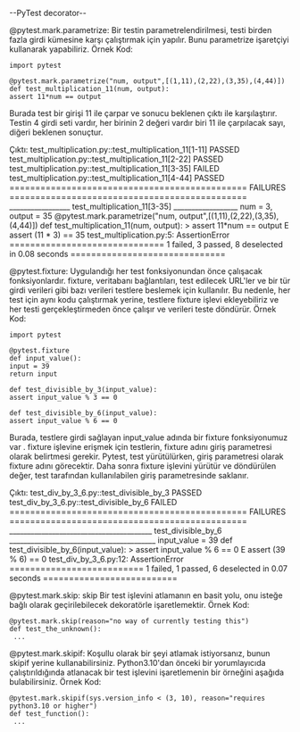 --PyTest decorator--

@pytest.mark.parametrize:
Bir testin parametrelendirilmesi, testi birden fazla girdi kümesine karşı çalıştırmak için yapılır. Bunu parametrize işaretçiyi kullanarak yapabiliriz.
Örnek Kod:
    
    import pytest

    @pytest.mark.parametrize("num, output",[(1,11),(2,22),(3,35),(4,44)])
    def test_multiplication_11(num, output):
    assert 11*num == output

Burada test bir girişi 11 ile çarpar ve sonucu beklenen çıktı ile karşılaştırır. Testin 4 girdi seti vardır, her birinin 2 değeri vardır biri 11 ile çarpılacak sayı, diğeri beklenen sonuçtur.

Çıktı:
    test_multiplication.py::test_multiplication_11[1-11] PASSED
    test_multiplication.py::test_multiplication_11[2-22] PASSED
    test_multiplication.py::test_multiplication_11[3-35] FAILED
    test_multiplication.py::test_multiplication_11[4-44] PASSED
    ============================================== FAILURES
    ==============================================
    _________________ test_multiplication_11[3-35] __________________
    num = 3, output = 35
    @pytest.mark.parametrize("num, output",[(1,11),(2,22),(3,35),(4,44)])
    def test_multiplication_11(num, output):
    >  assert 11*num == output
    E  assert (11 * 3) == 35
    test_multiplication.py:5: AssertionError
    ============================== 1 failed, 3 passed, 8 deselected in 0.08 seconds
    ==============================

@pytest.fixture:
Uygulandığı her test fonksiyonundan önce çalışacak fonksiyonlardır. fixture, veritabanı bağlantıları, test edilecek URL'ler ve bir tür girdi verileri gibi bazı verileri testlere beslemek için kullanılır. Bu nedenle, her test için aynı kodu çalıştırmak yerine, testlere fixture işlevi ekleyebiliriz ve her testi gerçekleştirmeden önce çalışır ve verileri teste döndürür.
Örnek Kod:
    
    import pytest

    @pytest.fixture
    def input_value():
    input = 39
    return input

    def test_divisible_by_3(input_value):
    assert input_value % 3 == 0

    def test_divisible_by_6(input_value):
    assert input_value % 6 == 0

Burada, testlere girdi sağlayan input_value adında bir fixture fonksiyonumuz var . fixture işlevine erişmek için testlerin, fixture adını giriş parametresi olarak belirtmesi gerekir.
Pytest, test yürütülürken, giriş parametresi olarak fixture adını görecektir. Daha sonra fixture işlevini yürütür ve döndürülen değer, test tarafından kullanılabilen giriş parametresinde saklanır.

Çıktı:
    test_div_by_3_6.py::test_divisible_by_3 PASSED
    test_div_by_3_6.py::test_divisible_by_6 FAILED
    ============================================== FAILURES
    ==============================================
    ________________________________________ test_divisible_by_6
    _________________________________________
    input_value = 39
    def test_divisible_by_6(input_value):
    >  assert input_value % 6 == 0
    E  assert (39 % 6) == 0
    test_div_by_3_6.py:12: AssertionError
    ========================== 1 failed, 1 passed, 6 deselected in 0.07 seconds
    ==========================

@pytest.mark.skip:
skip Bir test işlevini atlamanın en basit yolu, onu isteğe bağlı olarak geçirilebilecek dekoratörle işaretlemektir.
Örnek Kod:
    
    @pytest.mark.skip(reason="no way of currently testing this")
    def test_the_unknown():
     ...

@pytest.mark.skipif:
Koşullu olarak bir şeyi atlamak istiyorsanız, bunun skipif yerine kullanabilirsiniz. Python3.10'dan önceki bir yorumlayıcıda çalıştırıldığında atlanacak bir test işlevini işaretlemenin bir örneğini aşağıda bulabilirsiniz.
Örnek Kod:
    
    @pytest.mark.skipif(sys.version_info < (3, 10), reason="requires python3.10 or higher")
    def test_function():
     ...
